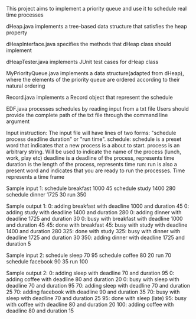 This project aims to implement a priority queue and use it to schedule real time processes

dHeap.java
implements a tree-based data structure that satisfies the heap property

dHeapInterface.java
specifies the methods that dHeap class should implement

dHeapTester.java
implements JUnit test cases for dHeap class

MyPriorityQueue.java
implements a data structure(adapted from dHeap), where the elements of the priority queue are ordered according to their natural ordering

Record.java
implements a Record object that represent the schedule

EDF.java
processes schedules by reading input from a txt file
Users should provide the complete path of the txt file through the command line argument 


Input instruction:
The input file will have lines of two forms:
"schedule process deadline duration"
or
"run time".
schedule:
schedule is a preset word that indicates that a new process is a about to start.
process is an arbitrary string. Will be used to indicate the name of the process (lunch, work, play etc)
deadline is a deadline of the process, represents time
duration  is the length of the process, represents time
run:
run is also a present word and indicates that you are ready to run the processes. 
Time  represents a time frame


Sample input 1:
schedule breakfast 1000 45
schedule study 1400 280
schedule dinner 1725 30
run 350

Sample output 1:
0: adding breakfast with deadline 1000 and duration 45
0: adding study with deadline 1400 and duration 280
0: adding dinner with deadline 1725 and duration 30
0: busy with breakfast with deadline 1000 and duration 45
45: done with breakfast
45: busy with study with deadline 1400 and duration 280
325: done with study
325: busy with dinner with deadline 1725 and duration 30
350: adding dinner with deadline 1725 and duration 5


Sample input 2:
schedule sleep 70 95
schedule coffee 80 20
run 70
schedule facebook 90 35
run 100

Sample output 2:
0: adding sleep with deadline 70 and duration 95
0: adding coffee with deadline 80 and duration 20
0: busy with sleep with deadline 70 and duration 95
70: adding sleep with deadline 70 and duration 25
70: adding facebook with deadline 90 and duration 35
70: busy with sleep with deadline 70 and duration 25
95: done with sleep (late)
95: busy with coffee with deadline 80 and duration 20
100: adding coffee with deadline 80 and duration 15
